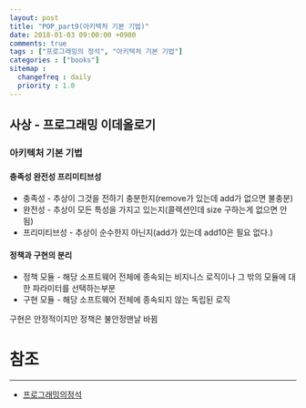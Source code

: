 ```yaml
---
layout: post
title: "POP_part9(아키텍처 기본 기법)"
date: 2018-01-03 09:00:00 +0900
comments: true
tags : ["프로그래밍의 정석", "아키텍처 기본 기법"]
categories : ["books"]
sitemap :
  changefreq : daily
  priority : 1.0
---
```


## 사상 - 프로그래밍 이데올로기

### 아키텍처 기본 기법

#### 충족성 완전성 프리미티브성

* 충족성 - 추상이 그것을 전하기 충분한지(remove가 있는데 add가 없으면 불충분)
* 완전성 - 추상이 모든 특성을 가지고 있는지(콜렉션인데 size 구하는게 없으면 안됨)
* 프리미티브성 - 추상이 순수한지 아닌지(add가 있는데 add10은 필요 없다.)

#### 정책과 구현의 분리

* 정책 모듈 - 해당 소프트웨어 전체에 종속되는 비지니스 로직이나 그 밖의 모듈에 대한 파라미터를 선택하는부분
* 구현 모듈 - 해당 소프트웨어 전체에 종속되지 않는 독립된 로직

구현은 안정적이지만 정책은 불안정맨날 바뀜


# 참조 
-----
* [프로그래밍의정석](http://www.yes24.com/24/Goods/55254076?Acode=101)
